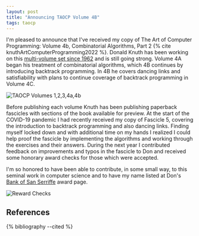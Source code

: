 ```yaml
---
layout: post
title: "Announcing TAOCP Volume 4B"
tags: taocp
---
```


I'm pleased to announce that I've received my copy of The Art of Computer Programming: Volume 4b, Combinatorial Algorithms, Part 2 {% cite knuthArtComputerProgramming2022 %}. Donald Knuth has been working on this [multi-volume set since 1962](https://en.wikipedia.org/wiki/The_Art_of_Computer_Programming) and is still going strong. Volume 4A began his treatment of combinatorial algorithms, which 4B continues by introducing backtrack programming. In 4B he covers dancing links and satisfiability with plans to continue coverage of backtrack programming in Volume 4C.

![TAOCP Volumes 1,2,3,4a,4b](../../../assets/img/taocp-vol-4b.jpg)

Before publishing each volume Knuth has been publishing paperback fascicles with sections of the book available for preview. At the start of the COVID-19 pandemic I had recently received my copy of Fascicle 5, covering the introduction to backtrack programming and also dancing links. Finding myself locked down and with additional time on my hands I realized I could help proof the fascicle by implementing the algorithms and working through the exercises and their answers. During the next year I contributed feedback on improvements and typos in the fascicle to Don and received some honorary award checks for those which were accepted.

I'm so honored to have been able to contribute, in some small way, to this seminal work in computer science and to have my name listed at Don's [Bank of San Serriffe](https://www-cs-faculty.stanford.edu/~knuth/boss.html) award page.

![Reward Checks](../../../assets/img/taocp-vol-4b-award-checks.jpg)

## References

{% bibliography --cited %}

